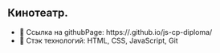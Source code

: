 ## Кинотеатр.
- 🔷 Ссылка на githubPage: https://.github.io/js-cp-diploma/
- 🔷 Стэк технологий: HTML, CSS, JavaScript, Git